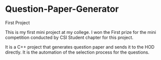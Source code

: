 # Question-Paper-Generator
First Project

This is my first mini project at my college. I won the First prize for the mini competition conducted by CSI Student chapter for this project.

It is a C++ project that generates question paper and sends it to the HOD directly. It is the automation of the selection process for the questions.
